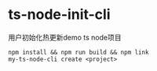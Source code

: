 # ts-node-init-cli
用户初始化热更新demo ts node项目

```shell
npm install && npm run build && npm link
my-ts-node-cli create <project>
```
